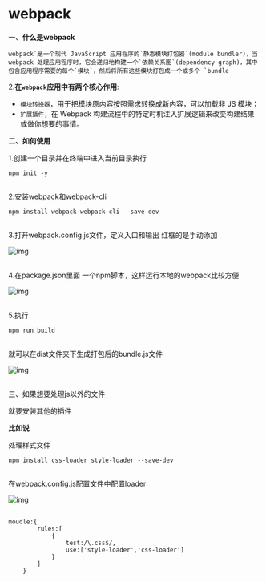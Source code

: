# webpack
 一、**什么是webpack**

```
webpack`是一个现代 JavaScript 应用程序的`静态模块打包器`(module bundler)，当 webpack 处理应用程序时，它会递归地构建一个`依赖关系图`(dependency graph)，其中包含应用程序需要的每个`模块`，然后将所有这些模块打包成一个或多个 `bundle
```

2.**在`webpack`应用中有两个核心作用**: 

- `模块转换器`，用于把模块原内容按照需求转换成新内容，可以加载非 JS 模块；
- `扩展插件`，在 Webpack 构建流程中的特定时机注入扩展逻辑来改变构建结果或做你想要的事情。

 **二、如何使用**

1.创建一个目录并在终端中进入当前目录执行

```
npm init -y
```

![点击并拖拽以移动](data:image/gif;base64,R0lGODlhAQABAPABAP///wAAACH5BAEKAAAALAAAAAABAAEAAAICRAEAOw==)

2.安装webpack和webpack-cli

```
npm install webpack webpack-cli --save-dev
```

![点击并拖拽以移动](data:image/gif;base64,R0lGODlhAQABAPABAP///wAAACH5BAEKAAAALAAAAAABAAEAAAICRAEAOw==)

3.打开webpack.config.js文件，定义入口和输出 红框的是手动添加

![img](https://img-blog.csdnimg.cn/20210617181748645.png?x-oss-process=image/watermark,type_ZmFuZ3poZW5naGVpdGk,shadow_10,text_aHR0cHM6Ly9ibG9nLmNzZG4ubmV0L3dlaXhpbl81ODQzNzMxMA==,size_16,color_FFFFFF,t_70)

![点击并拖拽以移动](data:image/gif;base64,R0lGODlhAQABAPABAP///wAAACH5BAEKAAAALAAAAAABAAEAAAICRAEAOw==)

4.在package.json里面 一个npm脚本，这样运行本地的webpack比较方便

![img](https://img-blog.csdnimg.cn/20210617182046973.png?x-oss-process=image/watermark,type_ZmFuZ3poZW5naGVpdGk,shadow_10,text_aHR0cHM6Ly9ibG9nLmNzZG4ubmV0L3dlaXhpbl81ODQzNzMxMA==,size_16,color_FFFFFF,t_70)

![点击并拖拽以移动](data:image/gif;base64,R0lGODlhAQABAPABAP///wAAACH5BAEKAAAALAAAAAABAAEAAAICRAEAOw==)

5.执行

```
npm run build
```

![点击并拖拽以移动](data:image/gif;base64,R0lGODlhAQABAPABAP///wAAACH5BAEKAAAALAAAAAABAAEAAAICRAEAOw==)

就可以在dist文件夹下生成打包后的bundle.js文件

![img](https://img-blog.csdnimg.cn/20210617182327451.png?x-oss-process=image/watermark,type_ZmFuZ3poZW5naGVpdGk,shadow_10,text_aHR0cHM6Ly9ibG9nLmNzZG4ubmV0L3dlaXhpbl81ODQzNzMxMA==,size_16,color_FFFFFF,t_70)

![点击并拖拽以移动](data:image/gif;base64,R0lGODlhAQABAPABAP///wAAACH5BAEKAAAALAAAAAABAAEAAAICRAEAOw==)

三、如果想要处理js以外的文件

就要安装其他的插件

**比如说**

处理样式文件

```
npm install css-loader style-loader --save-dev
```

![点击并拖拽以移动](data:image/gif;base64,R0lGODlhAQABAPABAP///wAAACH5BAEKAAAALAAAAAABAAEAAAICRAEAOw==)

在webpack.config.js配置文件中配置loader

![img](https://img-blog.csdnimg.cn/20210617182935122.png?x-oss-process=image/watermark,type_ZmFuZ3poZW5naGVpdGk,shadow_10,text_aHR0cHM6Ly9ibG9nLmNzZG4ubmV0L3dlaXhpbl81ODQzNzMxMA==,size_16,color_FFFFFF,t_70)

![点击并拖拽以移动](data:image/gif;base64,R0lGODlhAQABAPABAP///wAAACH5BAEKAAAALAAAAAABAAEAAAICRAEAOw==)

```
moudle:{
        rules:[
            {
                test:/\.css$/,
                use:['style-loader','css-loader']
            }
        ]
    }
```

![点击并拖拽以移动](data:image/gif;base64,R0lGODlhAQABAPABAP///wAAACH5BAEKAAAALAAAAAABAAEAAAICRAEAOw==)
